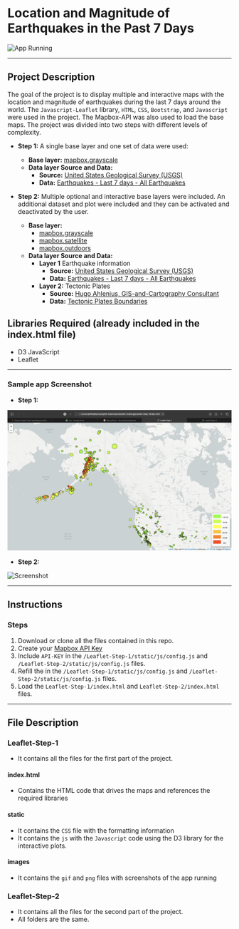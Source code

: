 # Location and Magnitude of Earthquakes in the Past 7 Days

![App Running](images/step_2.gif "App Running")

---

## Project Description

The goal of the project is to display multiple and interactive maps with the location and magnitude of earthquakes during the last 7 days around the world. The `Javascript-Leaflet` library, `HTML`, `CSS`, `Bootstrap`, and `Javascript` were used in the project. The Mapbox-API was also used to load the base maps. The project was divided into two steps with different levels of complexity.

- **Step 1:**
A single base layer and one set of data were used:
  - **Base layer:** [mapbox.grayscale](https://docs.mapbox.com/api/maps/#raster-tiles)
  - **Data layer Source and Data:**
    - **Source:** [United States Geological Survey (USGS)](https://earthquake.usgs.gov/earthquakes/feed/v1.0/geojson.php)
    - **Data:** [Earthquakes - Last 7 days - All Earthquakes](https://earthquake.usgs.gov/earthquakes/feed/v1.0/summary/all_week.geojson)

- **Step 2:**
Multiple optional and interactive base layers were included. An additional dataset and plot were included and they can be activated and deactivated by the user.
  - **Base layer:**
    - [mapbox.grayscale](https://docs.mapbox.com/api/maps/#raster-tiles)
    - [mapbox.satellite](https://docs.mapbox.com/api/maps/#raster-tiles)
    - [mapbox.outdoors](https://docs.mapbox.com/api/maps/#raster-tiles)
  - **Data layer Source and Data:**
    - **Layer 1** Earthquake information
      - **Source:** [United States Geological Survey (USGS)](https://earthquake.usgs.gov/earthquakes/feed/v1.0/geojson.php)
      - **Data:** [Earthquakes - Last 7 days - All Earthquakes](https://earthquake.usgs.gov/earthquakes/feed/v1.0/summary/all_week.geojson)
    - **Layer 2:** Tectonic Plates
      - **Source:** [Hugo Ahlenius, GIS-and-Cartography Consultant](https://github.com/fraxen/tectonicplates)
      - **Data:** [Tectonic Plates Boundaries](https://raw.githubusercontent.com/fraxen/tectonicplates/master/GeoJSON/PB2002_boundaries.json)

## Libraries Required (already included in the index.html file)

- D3 JavaScript
- Leaflet

---

### Sample app Screenshot

- **Step 1:**

![Screenshot](images/step_1.png "Screenshot")

- **Step 2:**

![Screenshot](images/step_2.png "Screenshot")

---

## Instructions

### Steps

1. Download or clone all the files contained in this repo.
2. Create your  [Mapbox API Key](https://account.mapbox.com/auth/signup/)
3. Include `API-KEY`  in the `/Leaflet-Step-1/static/js/config.js` and `/Leaflet-Step-2/static/js/config.js` files.
4. Refill the in the `/Leaflet-Step-1/static/js/config.js` and `/Leaflet-Step-2/static/js/config.js` files.
5. Load the `Leaflet-Step-1/index.html` and `Leaflet-Step-2/index.html` files.

---

## File Description

### Leaflet-Step-1

- It contains all the files for the first part of the project.

#### index.html

- Contains the HTML code that drives the maps and references the required libraries

#### static

- It contains the `CSS` file with the formatting information
- It contains the `js` with the `Javascript` code using the D3 library for the interactive plots.

#### images

- It contains the `gif` and `png` files with screenshots of the app running

### Leaflet-Step-2

- It contains all the files for the second part of the project.
- All folders are the same.


